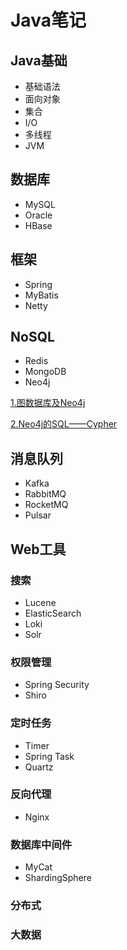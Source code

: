 # Java笔记
## Java基础
- 基础语法
- 面向对象
- 集合
- I/O
- 多线程
- JVM
## 数据库
- MySQL
- Oracle
- HBase
## 框架
- Spring
- MyBatis
- Netty
## NoSQL
- Redis
- MongoDB
- Neo4j

[1.图数据库及Neo4j][1]

[2.Neo4j的SQL——Cypher][2]

## 消息队列
- Kafka
- RabbitMQ
- RocketMQ
- Pulsar
## Web工具
### 搜索
- Lucene
- ElasticSearch
- Loki
- Solr
### 权限管理
- Spring Security
- Shiro
### 定时任务
- Timer
- Spring Task
- Quartz
### 反向代理
- Nginx
### 数据库中间件
- MyCat
- ShardingSphere
### 分布式
### 大数据

[1]: https://github.com/ooooldb/JavaNote1/blob/master/docs/NoSQL/Neo4j1.md        "Neo4j1" 
[2]: https://github.com/ooooldb/JavaNote1/blob/master/docs/NoSQL/Neo4j2.md  "Neo4j2" 
[3]: http://search.msn.com/    "MSN Search"